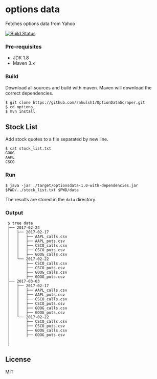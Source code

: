 # options data 

Fetches options data from Yahoo

[![Build Status](https://travis-ci.org/rahulsh1/OptionDataScraper.svg?branch=master)](https://travis-ci.org/rahulsh1/OptionDataScraper)

### Pre-requisites
- JDK 1.8
- Maven 3.x

### Build
Download all sources and build with maven. Maven will download the correct dependencies.

    $ git clone https://github.com/rahulsh1/OptionDataScraper.git
    $ cd options
    $ mvn install

## Stock List
Add stock quotes to a file separated by new line.

    $ cat stock_list.txt
    GOOG
    AAPL
    CSCO
    
### Run

    $ java -jar ./target/optionsdata-1.0-with-dependencies.jar $PWD/../stock_list.txt $PWD/data

The results are stored in the `data` directory.

### Output
  
     $ tree data
     ├── 2017-02-24
     │   ├── 2017-02-17
     │   │   ├── AAPL_calls.csv
     │   │   ├── AAPL_puts.csv
     │   │   ├── CSCO_calls.csv
     │   │   ├── CSCO_puts.csv
     │   │   ├── GOOG_calls.csv
     │   └── 2017-02-22
     │       ├── CSCO_calls.csv
     │       ├── CSCO_puts.csv
     │       ├── GOOG_calls.csv
     │       ├── GOOG_puts.csv
     ├── 2017-03-03
     │   ├── 2017-02-17
     │   │   ├── AAPL_calls.csv
     │   │   ├── AAPL_puts.csv
     │   │   ├── CSCO_calls.csv
     │   │   ├── CSCO_puts.csv
     │   │   ├── GOOG_calls.csv
     │   │   ├── GOOG_puts.csv
     │   └── 2017-02-22
     │       ├── CSCO_calls.csv
     │       ├── CSCO_puts.csv
     │       ├── GOOG_calls.csv
     │       ├── GOOG_puts.csv
     │       
     │       

## License

MIT
